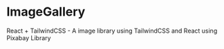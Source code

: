 # ImageGallery
React + TailwindCSS - A image library using TailwindCSS and React using Pixabay Library
